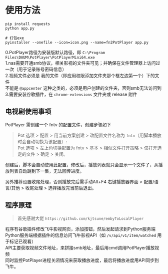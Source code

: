 # 使用方法

```shell
pip install requests
python app.py

# 打包exe
pyinstaller --onefile --icon=icon.png --name=fn2PotPlayer app.py
```

0.PotPlayer路径为安装版默认路径，即 `C:\Program Files\DAUM\PotPlayer\PotPlayerMini64.exe`  
1.nas需要开通smb协议，相关影视的文件夹可见；并确保在文件管理器上访问过一次（用于记录账号密码信息）  
2.视频文件必须是 我的文件（即应用权限添加文件夹那个框左边第一个）下的文件  
不能是 `@appcenter` 这种之类的，必须是用户创建的文件夹，否则smb无法访问到  
3.需要安装谷歌插件，在 `chrome-extensions` 文件夹或 release 附件

## 电视剧使用事项

PotPlayer 需创建一个 fntv 的配置文件，创建步骤如下  
> Pot 选项 > 配置 > 用当前方案创建 > 改配置文件名称为 `fntv`（用脚本播放时会自动切换为该配置）:  
 Pot 选项 > 左上角切换配置为 fntv > 基本 > 相似文件打开策略 > 仅打开选定的文件 > 确定 > 关闭。

创建后，脚本会自动使用此配置，修改后，播放列表就只会显示一个文件了，从播放列表自动跳到下一集，无法回传进度。  

另外推荐设置收尾处理，否则播放完后需手动Alt+F4
右键播放器界面 > 配置/语言/其他 > 收尾处理 > 选择播放完当前后退出。

## 程序原理

> 首先感谢大佬 `https://github.com/kjtsune/embyToLocalPlayer`  


程序有谷歌插件修改飞牛影视网页，添加按钮，然后发起请求到Python服务端  
Python服务端根据插件的信息访问飞牛影视API（如 `/v/api/v1/item/watched` 用于标记已观看）  
API主要获取视频文件地址，来拼接smb地址，最后用cmd调用PotPlayer播放视频  
同时监控PotPlayer进程关闭情况来获取播放进度，最后将播放进度用API同步到飞牛。  